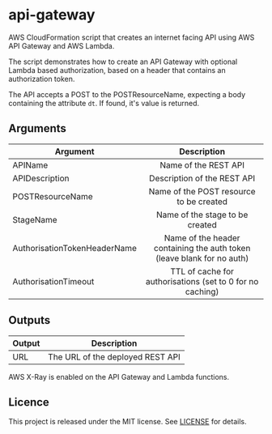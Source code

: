 # api-gateway

AWS CloudFormation script that creates an internet facing API using AWS API Gateway and AWS Lambda.

The script demonstrates how to create an API Gateway with optional Lambda based authorization, based
on a header that contains an authorization token.

The API accepts a POST to the POSTResourceName, expecting a body containing the attribute `dt`.  If found, 
it's value is returned.

## Arguments

| Argument                     | Description                                                                 |
| ---------------------------- |:---------------------------------------------------------------------------:|
| APIName                      | Name of the REST API                                                        |
| APIDescription               | Description of the REST API                                                 |
| POSTResourceName             | Name of the POST resource to be created                                     |
| StageName                    | Name of the stage to be created                                             |
| AuthorisationTokenHeaderName | Name of the header containing the auth token (leave blank for no auth)      |
| AuthorisationTimeout         | TTL of cache for authorisations (set to 0 for no caching)                   |


## Outputs

| Output                  | Description                                                    |
| ----------------------- |:--------------------------------------------------------------:|
| URL                     | The URL of the deployed REST API                               |

AWS X-Ray is enabled on the API Gateway and Lambda functions.

## Licence

This project is released under the MIT license. See [LICENSE](LICENSE) for details.
